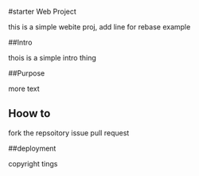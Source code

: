 #starter Web Project

 this is a simple webite proj, add line for rebase example

##Intro

thois is a simple intro thing

##Purpose

more text

## Hoow to
fork the repsoitory issue pull request 

##deployment

copyright tings 
